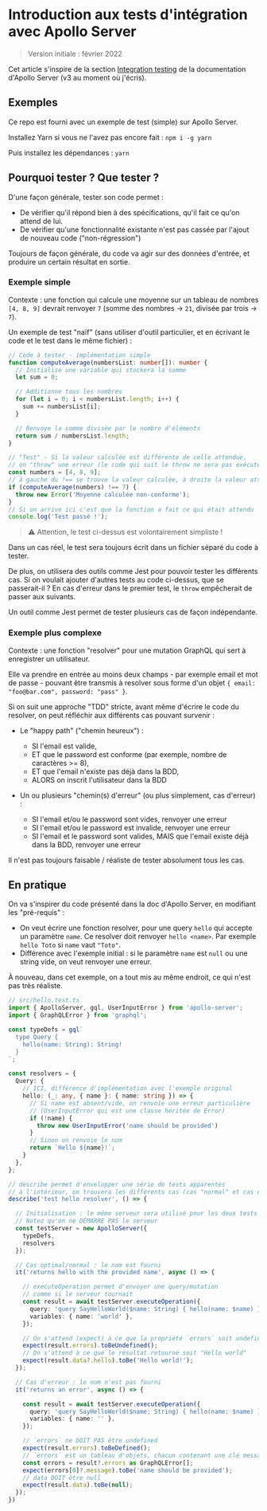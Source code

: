 # Introduction aux tests d'intégration avec Apollo Server

> Version initiale : février 2022

Cet article s'inspire de la section [Integration testing](https://www.apollographql.com/docs/apollo-server/testing/testing/) de la documentation d'Apollo Server (v3 au moment où j'écris).

## Exemples

Ce repo est fourni avec un exemple de test (simple) sur Apollo Server.

Installez Yarn si vous ne l'avez pas encore fait : `npm i -g yarn`

Puis installez les dépendances : `yarn`

## Pourquoi tester ? Que tester ?

D'une façon générale, tester son code permet :

* De vérifier qu'il répond bien à des spécifications, qu'il fait ce qu'on attend de lui.
* De vérifier qu'une fonctionnalité existante n'est pas cassée par l'ajout de nouveau code ("non-régression")

Toujours de façon générale, du code va agir sur des données d'entrée, et produire un certain résultat en sortie.

### Exemple simple

Contexte : une fonction qui calcule une moyenne sur un tableau de nombres `[4, 8, 9]` devrait renvoyer `7` (somme des nombres &rarr; `21`, divisée par trois &rarr; `7`).

Un exemple de test "naïf" (sans utiliser d'outil particulier, et en écrivant le code et le test dans le même fichier) :

```typescript
// Code à tester - implémentation simple
function computeAverage(numbersList: number[]): number {
  // Initialise une variable qui stockera la somme
  let sum = 0;

  // Additionne tous les nombres
  for (let i = 0; i < numbersList.length; i++) {
    sum += numbersList[i];
  }

  // Renvoye la somme divisée par le nombre d'éléments
  return sum / numbersList.length;
}

// "Test" - Si la valeur calculée est différente de celle attendue,
// on "throw" une erreur (le code qui suit le throw ne sera pas exécuté)
const numbers = [4, 8, 9];
// à gauche du !== se trouve la valeur calculée, à droite la valeur attendue
if (computeAverage(numbers) !== 7) {
  throw new Error('Moyenne calculée non-conforme');
}
// Si on arrive ici c'est que la fonction a fait ce qui était attendu
console.log('Test passé !');
```

> :warning: Attention, le test ci-dessus est volontairement simpliste !

Dans un cas réel, le test sera toujours écrit dans un fichier séparé du code à tester.

De plus, on utilisera des outils comme Jest pour pouvoir tester les différents cas. Si on voulait ajouter d'autres tests au code ci-dessus, que se passerait-il ? En cas d'erreur dans le premier test, le `throw` empêcherait de passer aux suivants.

Un outil comme Jest permet de tester plusieurs cas de façon indépendante.

### Exemple plus complexe

Contexte : une fonction "resolver" pour une mutation GraphQL qui sert à enregistrer un utilisateur.

Elle va prendre en entrée au moins deux champs - par exemple email et mot de passe - pouvant être transmis à resolver sous forme d'un objet `{ email: "foo@bar.com", password: "pass" }`.

Si on suit une approche "TDD" stricte, avant même d'écrire le code du resolver, on peut réfléchir aux différents cas pouvant survenir :

* Le "happy path" ("chemin heureux") :

    * SI l'email est valide,
    * ET que le password est conforme (par exemple, nombre de caractères >= 8),
    * ET que l'email n'existe pas déjà dans la BDD,
    * ALORS on inscrit l'utilisateur dans la BDD
* Un ou plusieurs "chemin(s) d'erreur" (ou plus simplement, cas d'erreur) :

    * SI l'email et/ou le password sont vides, renvoyer une erreur
    * SI l'email et/ou le password est invalide, renvoyer une erreur
    * SI l'email et le password sont valides, MAIS que l'email existe déjà dans la BDD, renvoyer une erreur

Il n'est pas toujours faisable / réaliste de tester absolument tous les cas.

## En pratique

On va s'inspirer du code présenté dans la doc d'Apollo Server, en modifiant les "pré-requis" :

* On veut écrire une fonction resolver, pour une query `hello` qui accepte un paramètre `name`. Ce resolver doit renvoyer `hello <name>`. Par exemple `hello Toto` si `name` vaut `"Toto"`.
* Différence avec l'exemple initial : si le paramètre `name` est `null` ou une string vide, on veut renvoyer une erreur.

À nouveau, dans cet exemple, on a tout mis au même endroit, ce qui n'est pas très réaliste.

```typescript
// src/hello.test.ts
import { ApolloServer, gql, UserInputError } from 'apollo-server';
import { GraphQLError } from 'graphql';

const typeDefs = gql`
  type Query {
    hello(name: String): String!
  }
`;

const resolvers = {
  Query: {
    // ICI, différence d'implémentation avec l'exemple original
    hello: (_: any, { name }: { name: string }) => {
      // Si name est absent/vide, on renvoie une erreur particulière
      // (UserInputError qui est une classe héritée de Error)
      if (!name) {
        throw new UserInputError('name should be provided')
      }
      // Sinon on renvoie le nom
      return `Hello ${name}!`;
    }
  },
};

// describe permet d'envelopper une série de tests apparentés
// à l'intérieur, on trouvera les différents cas (cas "normal" et cas d'erreur)
describe('test hello resolver', () => {

  // Initialisation : le même serveur sera utilisé pour les deux tests
  // Notez qu'on ne DÉMARRE PAS le serveur
  const testServer = new ApolloServer({
    typeDefs,
    resolvers
  });

  // Cas optimal/normal : le nom est fourni
  it('returns hello with the provided name', async () => {

    // executeOperation permet d'envoyer une query/mutation
    // comme si le serveur tournait
    const result = await testServer.executeOperation({
      query: 'query SayHelloWorld($name: String) { hello(name: $name) }',
      variables: { name: 'world' },
    });

    // On s'attend (expect) à ce que la propriété `errors` soit undefined
    expect(result.errors).toBeUndefined();
    // On s'attend à ce que le résultat retourné soit "Hello world"
    expect(result.data?.hello).toBe('Hello world!');
  });

  // Cas d'erreur : le nom n'est pas fourni
  it('returns an error', async () => {

    const result = await testServer.executeOperation({
      query: 'query SayHelloWorld($name: String) { hello(name: $name) }',
      variables: { name: '' },
    });

    // `errors` ne DOIT PAS être undefined
    expect(result.errors).toBeDefined();
    // `errors` est un tableau d'objets, chacun contenant une clé message
    const errors = result?.errors as GraphQLError[];
    expect(errors[0]?.message).toBe('name should be provided');
    // data DOIT être null
    expect(result.data).toBe(null);
  });
})
```